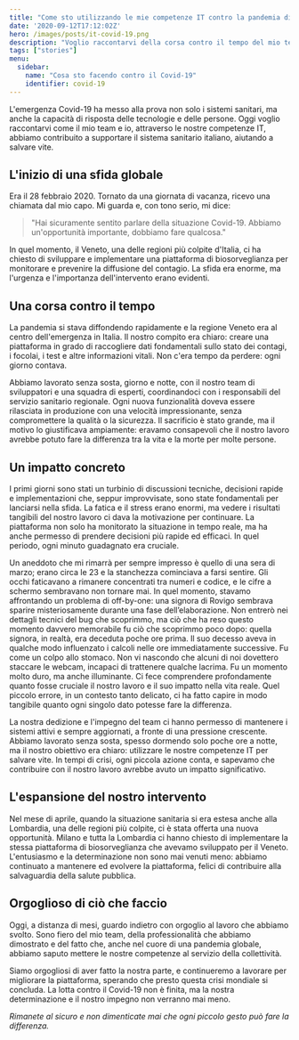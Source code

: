 ```yaml
---
title: "Come sto utilizzando le mie competenze IT contro la pandemia di Covid-19"
date: '2020-09-12T17:12:02Z'
hero: /images/posts/it-covid-19.png
description: "Voglio raccontarvi della corsa contro il tempo del mio team per aiutare il servizio sanitario italiano a salvare vite."
tags: ["stories"]
menu:
  sidebar:
    name: "Cosa sto facendo contro il Covid-19"
    identifier: covid-19
---
```


L'emergenza Covid-19 ha messo alla prova non solo i sistemi sanitari, ma anche la capacità di risposta delle tecnologie e delle persone. Oggi voglio raccontarvi come il mio team e io, attraverso le nostre competenze IT, abbiamo contribuito a supportare il sistema sanitario italiano, aiutando a salvare vite.

## L'inizio di una sfida globale
Era il 28 febbraio 2020. Tornato da una giornata di vacanza, ricevo una chiamata dal mio capo. Mi guarda e, con tono serio, mi dice:

> "Hai sicuramente sentito parlare della situazione Covid-19. Abbiamo un'opportunità importante, dobbiamo fare qualcosa."

In quel momento, il Veneto, una delle regioni più colpite d'Italia, ci ha chiesto di sviluppare e implementare una piattaforma di biosorveglianza per monitorare e prevenire la diffusione del contagio. La sfida era enorme, ma l'urgenza e l'importanza dell'intervento erano evidenti.

## Una corsa contro il tempo
La pandemia si stava diffondendo rapidamente e la regione Veneto era al centro dell'emergenza in Italia. Il nostro compito era chiaro: creare una piattaforma in grado di raccogliere dati fondamentali sullo stato dei contagi, i focolai, i test e altre informazioni vitali. Non c'era tempo da perdere: ogni giorno contava.

Abbiamo lavorato senza sosta, giorno e notte, con il nostro team di sviluppatori e una squadra di esperti, coordinandoci con i responsabili del servizio sanitario regionale. Ogni nuova funzionalità doveva essere rilasciata in produzione con una velocità impressionante, senza compromettere la qualità o la sicurezza. Il sacrificio è stato grande, ma il motivo lo giustificava ampiamente: eravamo consapevoli che il nostro lavoro avrebbe potuto fare la differenza tra la vita e la morte per molte persone.

## Un impatto concreto
I primi giorni sono stati un turbinio di discussioni tecniche, decisioni rapide e implementazioni che, seppur improvvisate, sono state fondamentali per lanciarsi nella sfida. La fatica e il stress erano enormi, ma vedere i risultati tangibili del nostro lavoro ci dava la motivazione per continuare. La piattaforma non solo ha monitorato la situazione in tempo reale, ma ha anche permesso di prendere decisioni più rapide ed efficaci. In quel periodo, ogni minuto guadagnato era cruciale.

Un aneddoto che mi rimarrà per sempre impresso è quello di una sera di marzo; erano circa le 23 e la stanchezza cominciava a farsi sentire. Gli occhi faticavano a rimanere concentrati tra numeri e codice, e le cifre a schermo sembravano non tornare mai. In quel momento, stavamo affrontando un problema di off-by-one: una signora di Rovigo sembrava sparire misteriosamente durante una fase dell’elaborazione.
Non entrerò nei dettagli tecnici del bug che scoprimmo, ma ciò che ha reso questo momento davvero memorabile fu ciò che scoprimmo poco dopo: quella signora, in realtà, era deceduta poche ore prima. Il suo decesso aveva in qualche modo influenzato i calcoli nelle ore immediatamente successive.
Fu come un colpo allo stomaco. Non vi nascondo che alcuni di noi dovettero staccare le webcam, incapaci di trattenere qualche lacrima. Fu un momento molto duro, ma anche illuminante. Ci fece comprendere profondamente quanto fosse cruciale il nostro lavoro e il suo impatto nella vita reale. Quel piccolo errore, in un contesto tanto delicato, ci ha fatto capire in modo tangibile quanto ogni singolo dato potesse fare la differenza.

La nostra dedizione e l'impegno del team ci hanno permesso di mantenere i sistemi attivi e sempre aggiornati, a fronte di una pressione crescente. Abbiamo lavorato senza sosta, spesso dormendo solo poche ore a notte, ma il nostro obiettivo era chiaro: utilizzare le nostre competenze IT per salvare vite. In tempi di crisi, ogni piccola azione conta, e sapevamo che contribuire con il nostro lavoro avrebbe avuto un impatto significativo.

## L'espansione del nostro intervento
Nel mese di aprile, quando la situazione sanitaria si era estesa anche alla Lombardia, una delle regioni più colpite, ci è stata offerta una nuova opportunità. Milano e tutta la Lombardia ci hanno chiesto di implementare la stessa piattaforma di biosorveglianza che avevamo sviluppato per il Veneto. L'entusiasmo e la determinazione non sono mai venuti meno: abbiamo continuato a mantenere ed evolvere la piattaforma, felici di contribuire alla salvaguardia della salute pubblica.

## Orgoglioso di ciò che faccio
Oggi, a distanza di mesi, guardo indietro con orgoglio al lavoro che abbiamo svolto. Sono fiero del mio team, della professionalità che abbiamo dimostrato e del fatto che, anche nel cuore di una pandemia globale, abbiamo saputo mettere le nostre competenze al servizio della collettività.

Siamo orgogliosi di aver fatto la nostra parte, e continueremo a lavorare per migliorare la piattaforma, sperando che presto questa crisi mondiale si concluda. La lotta contro il Covid-19 non è finita, ma la nostra determinazione e il nostro impegno non verranno mai meno.

_Rimanete al sicuro e non dimenticate mai che ogni piccolo gesto può fare la differenza._